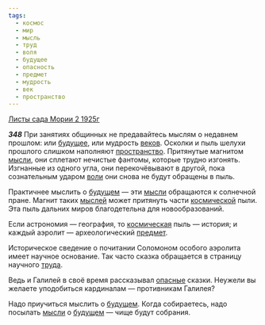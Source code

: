 ```yaml
---
tags:
  - космос
  - мир
  - мысль
  - труд
  - воля
  - будущее
  - опасность
  - предмет
  - мудрость
  - век
  - пространство
---
```


[Листы сада Мории 2 1925г](https://127.0.0.1:4002/agni/1925)

___348___
При занятиях общинных не предавайтесь мыслям о недавнем прошлом: или [будущее](../../../tags/#будущее), или мудрость [веков](../../../tags/#век). Осколки и пыль шелухи прошлого слишком наполняют [пространство](../../../tags/#пространство). Притянутые магнитом [мысли](../../../tags/#мысль), они сплетают нечистые фантомы, которые трудно изгонять. Изгнанные из одного угла, они перекочёвывают в другой, пока сознательным ударом [воли](../../../tags/#воля) они снова не будут обращены в пыль.   

Практичнее мыслить о [будущем](../../../tags/#будущее) — эти [мысли](../../../tags/#мысль) обращаются к солнечной пране. Магнит таких [мыслей](../../../tags/#мысль) может притянуть части [космической](../../../tags/#космос) пыли. Эта пыль дальних миров благодетельна для новообразований.   

Если астрономия — география, то [космическая](../../../tags/#космос) пыль — история; и каждый аэролит — археологический [предмет](../../../tags/#предмет).   

Историческое сведение о почитании Соломоном особого аэролита имеет научное основание. Так часто сказка обращается в страницу научного [труда](../../../tags/#труд).   

Ведь и Галилей в своё время рассказывал [опасные](../../../tags/#опасность) сказки. Неужели вы желаете уподобиться кардиналам — противникам Галилея?   

Надо приучиться мыслить о [будущем](../../../tags/#будущее). Когда собираетесь, надо посылать [мысли](../../../tags/#мысль) о [будущем](../../../tags/#будущее) — чище будут собрания.   

